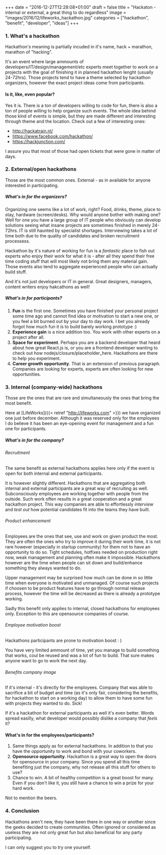 +++
date = "2016-12-27T12:28:08+01:00"
draft = false
title = "Hackaton - internal or external, a great thing to do regardless"
image = "images/2016/12/lifeworks_hackathon.jpg"
categories = ["hackathon", "benefit", "developer", "ideas"]
+++

### 1. What's a hackathon
Hackathon's meaning is partially incuded in it's name, hack + marathon, marathon of "hacking".

It's an event where large ammounts of developers/IT/design/management/etc experts meet together to work on a projects with the goal of finishing it in planned hackathon lenght (usually 24-72hrs). Those projects tend to have a theme selected by hackathon organizers, however the exact project ideas come from participants.

#### Is it, like, even popular?
Yes it is. There is a ton of developers willing to code for fun, there is also a ton of people willing to help organize such events.
The whole idea behind those kind of events is simple, but they are made different and interesting through theme and the location. Check out a few of interesting ones:

* http://hackatrain.nl/
* https://www.facebook.com/hackathon/
* https://hackjunction.com/

I assure you that most of those had open tickets that were gone in matter of days.

### 2. External/open hackathons
Those are the most common ones. External - as in available for anyone interested in participating.

##### What's in for the organizers?
Organizing one seems like a lot of work, right? Food, drinks, theme, place to stay, hardware (screen/desks). Why would anyone bother with making one?
Well for one you have a large group of IT people who obviously can develop solutions seeing what insane projects are sometimes finished in merely 24-72hrs. IT is still haunted by specialist shortages. Interviewing takes a lot of time both due to the quality of candidates and broken recruitment processess.

Hackathon by it's nature of working for fun is a *fantastic* place to fish out experts who enjoy their work for what it is - after all they spend their free time coding stuff that will most likely not bring them any material gain. Those events also tend to aggregate experienced people who can actually build stuff.

And it's not just developers or IT in general. Great designers, managers, content writers enjoy hakcathons as well!

##### What's in for participants?
1. **Fun** is the first one. Sometimes you have finished your personal project some time ago and cannot find idea or motivation to start a new one, or you feel a bit burned out by your day to day work. I bet you already forgot how much fun it is to build barely working prototype :)
2. **Experience gain** is a nice addition too. You work with other experts on a project after all.
3. **Space for experiment**. Perhaps you are a backend developer that heard about how great React.js is, or you are a frontend developer wanting to check out how nodejs/closure/placeholder_here. Hackathons are there to help you experiment.
4. **Career growth opportunity**. That is an extension of previous paragraph. Companies are looking for experts, experts are often looking for new opportunities.

### 3. Internal (company-wide) hackathons
Those are the ones that are rare and simultaneously the ones that bring the most benefit.

Here at [LifeWorks]({{< relref "http://lifeworks.com" >}}) we have organized one just before december. Although it was reserved only for the employees I do believe it has been an eye-opening event for management and a fun one for participants.

##### What's in for the company?
###### Recruitment
The same benefit as external hackathons applies here only if the event is open for both internal and external participants.

It is however slightly different. Hackathons that are aggregating both internal and external participants are a great way of recruiting as well. Subconsciously employees are working together with people from the outside. Such work often results in a great cooperation and a great hackathon project. This way companies are able to effortlessly *interview* and *test out* how potential candidates fit into the teams they have built.
###### Product enhancement
Employees are the ones that see, use and work on given product the most. They are often the ones who try to improve it during their work time, it is not rare however (especially in startup community) for them not to have an opportunity to do so. Tight schedules, hotfixes needed on production right now, weak management and planning often make it impossible. Hackathons however are the time when people can sit down and build/enhance something they always wanted to do.

Upper management may be surprised how much can be done in so little time when everyone is motivated and unmanaged. Of course such projects if choosen to be product features have to go through normal release process, however the time will be decreased as there is already a prototype working.

Sadly this benefit only applies to internal, closed hackathons for employees only. Exception to this are opensource companies of course.
###### Employee motivation boost
Hackathons participants are prone to motivation boost : )

You have very limited ammount of time, yet you manage to build something that works, coul be reused and was a lot of fun to build. That sure makes anyone want to go to work the next day.
###### Benefits company image
If it's internal - it's directly for the employees. Company that was able to sacrifice a bit of budget and time (as it's only fair, considering the benefits, for hackathon to start on a working day) to allow them to have some fun with projects they wanted to do. Sick!

If it's a hackathon for external participants as well it's even better. Words spread easilly, what developer would possibly dislike a company that *feels* it?
#### What's in for the employees/participants?
1. Same things apply as for external hackathons. In addition to that you have the opportunity to work and bond with your coworkers.
2. **Opensource opportunity**. Hackathon is a great way to open the doors for opensource in your company. Since you spend all this time benefiting just the company, why not release all this stuff for others to use?
3. Chance to win. A bit of healthy competition is a great boost for many. Even if you don't like it, you still have a chance to win a prize for your hard work.

Not to mention the beers.

### 4. Conclusion
Hackathons aren't new, they have been there in one way or another since the geeks decided to create communities. Often ignored or considered as useless they are not only great fun but also beneficial for any party participating.

I can only suggest you to try one yourself.
